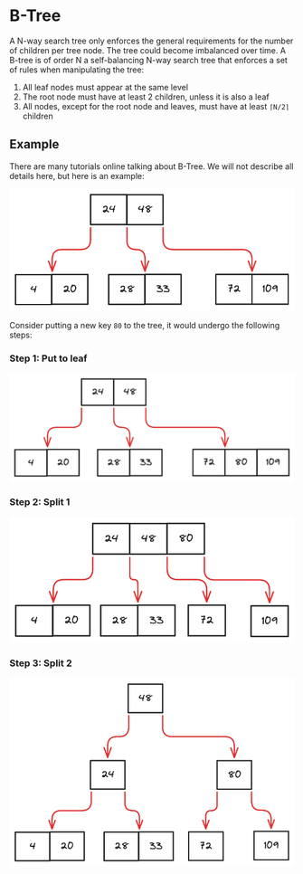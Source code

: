 # B-Tree

A N-way search tree only enforces the general requirements for the number of children per tree node.
The tree could become imbalanced over time. A B-tree is of order N a self-balancing N-way search tree
that enforces a set of rules when manipulating the tree:

1. All leaf nodes must appear at the same level
2. The root node must have at least 2 children, unless it is also a leaf
3. All nodes, except for the root node and leaves, must have at least `⌈N/2⌉` children

## Example

There are many tutorials online talking about B-Tree.
We will not describe all details here, but here is an example:

![b-tree-example-initial](b-tree-example-initial.png)

Consider putting a new key `80` to the tree, it would undergo the following steps:

### Step 1: Put to leaf

![b-tree-example-put-key-1](b-tree-example-put-key-1.png)

### Step 2: Split 1

![b-tree-example-put-key-2](b-tree-example-put-key-2.png)

### Step 3: Split 2

![b-tree-example-put-key-3](b-tree-example-put-key-3.png)




